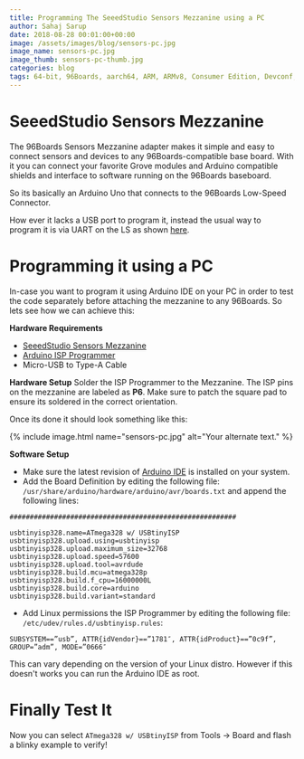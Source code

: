 ```yaml
---
title: Programming The SeeedStudio Sensors Mezzanine using a PC
author: Sahaj Sarup
date: 2018-08-28 00:01:00+00:00
image: /assets/images/blog/sensors-pc.jpg
image_name: sensors-pc.jpg
image_thumb: sensors-pc-thumb.jpg
categories: blog
tags: 64-bit, 96Boards, aarch64, ARM, ARMv8, Consumer Edition, Devconf, Enterprise Edition, IoT, product, single board computer, linaro, linux, open source, openhours, software, embedded, mezzanine, community, Ardiono, IDE, ISP, ISCP
---
```


# SeeedStudio Sensors Mezzanine

The 96Boards Sensors Mezzanine adapter makes it simple and easy to connect sensors and devices to any 96Boards-compatible base board. With it you can connect your favorite Grove modules and Arduino compatible shields and interface to software running on the 96Boards baseboard.

So its basically an Arduino Uno that connects to the 96Boards Low-Speed Connector.

How ever it lacks a USB port to program it, instead the usual way to program it is via UART on the LS as shown [here](https://www.96boards.org/documentation/mezzanine/sensors-mezzanine/#using-atmega-io).

# Programming it using a PC

In-case you want to program it using Arduino IDE on your PC in order to test the code separately before attaching the mezzanine to any 96Boards. So lets see how we can achieve this:

**Hardware Requirements**
- [SeeedStudio Sensors Mezzanine](https://www.96boards.org/product/sensors-mezzanine/)
- [Arduino ISP Programmer](https://www.banggood.com/5V-Micro-USB-Tiny-AVR-ISP-ATtiny44-USBTinyISP-Programmer-For-Arduino-Bootloader-p-1236017.html)
- Micro-USB to Type-A Cable

**Hardware Setup**
Solder the ISP Programmer to the Mezzanine. The ISP pins on the mezzanine are labeled as **P6**. Make sure to patch the square pad to ensure its soldered in the correct orientation.

Once its done it should look something like this:

{% include image.html name="sensors-pc.jpg" alt="Your alternate text." %}

**Software Setup**

- Make sure the latest revision of [Arduino IDE](https://www.arduino.cc/en/Main/Software) is installed on your system.
- Add the Board Definition by editing the following file: ```/usr/share/arduino/hardware/arduino/avr/boards.txt``` and append the following lines:

```
########################################################

usbtinyisp328.name=ATmega328 w/ USBtinyISP
usbtinyisp328.upload.using=usbtinyisp
usbtinyisp328.upload.maximum_size=32768
usbtinyisp328.upload.speed=57600
usbtinyisp328.upload.tool=avrdude
usbtinyisp328.build.mcu=atmega328p
usbtinyisp328.build.f_cpu=16000000L
usbtinyisp328.build.core=arduino
usbtinyisp328.build.variant=standard
```
- Add Linux permissions the ISP Programmer by editing the following file: ```/etc/udev/rules.d/usbtinyisp.rules```:

```
SUBSYSTEM==”usb”, ATTR{idVendor}==”1781″, ATTR{idProduct}==”0c9f”, GROUP=”adm”, MODE=”0666″
```
This can vary depending on the version of your Linux distro. However if this doesn't works you can run the Arduino IDE as root.

# Finally Test It

Now you can select ```ATmega328 w/ USBtinyISP``` from Tools -> Board and flash a blinky example to verify!
